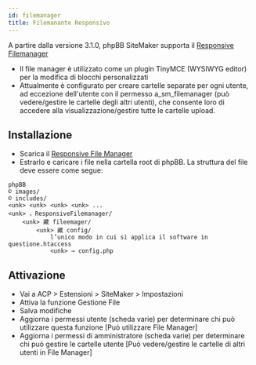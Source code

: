 ```yaml
---
id: filemanager
title: Filemanante Responsivo
---
```


A partire dalla versione 3.1.0, phpBB SiteMaker supporta il [Responsive Filemanager](http://responsivefilemanager.com)

* Il file manager è utilizzato come un plugin TinyMCE (WYSIWYG editor) per la modifica di blocchi personalizzati
* Attualmente è configurato per creare cartelle separate per ogni utente, ad eccezione dell'utente con il permesso a_sm_filemanager (può vedere/gestire le cartelle degli altri utenti), che consente loro di accedere alla visualizzazione/gestire tutte le cartelle upload.

## Installazione

* Scarica il [Responsive File Manager](http://responsivefilemanager.com/index.php#sthash.5UrnhjX2.dpbs)
* Estrarlo e caricare i file nella cartella root di phpBB. La struttura del file deve essere come segue:

```text
phpBB
© images/
© includes/
<unk> <unk> <unk> <unk> ...
<unk> ，ResponsiveFilemanager/
    <unk> 藏 fileemager/
        <unk> 藏 config/
            l’unico modo in cui si applica il software in questione.htaccess
            <unk> → config.php
```

## Attivazione

* Vai a ACP > Estensioni > SiteMaker > Impostazioni
* Attiva la funzione Gestione File
* Salva modifiche
* Aggiorna i permessi utente (scheda varie) per determinare chi può utilizzare questa funzione [Può utilizzare File Manager]
* Aggiorna i permessi di amministratore (scheda varie) per determinare chi può gestire le cartelle utente [Può vedere/gestire le cartelle di altri utenti in File Manager]